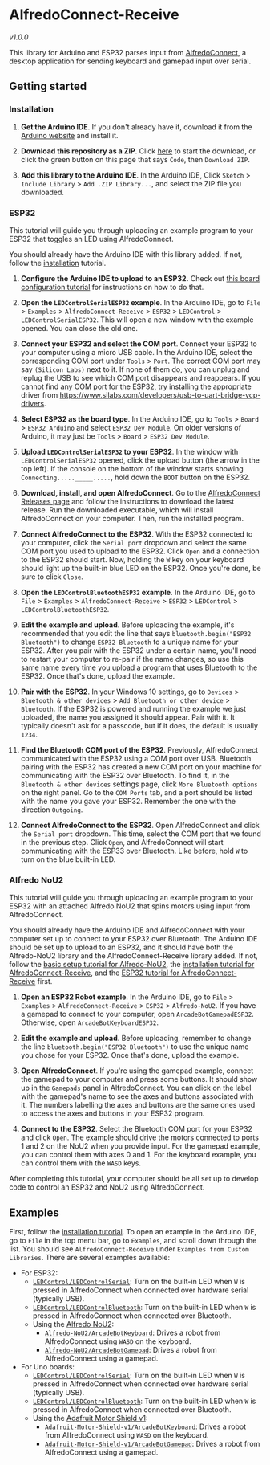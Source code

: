# AlfredoConnect-Receive
*v1.0.0*

This library for Arduino and ESP32 parses input from [AlfredoConnect](https://github.com/AlfredoElectronics/AlfredoConnect-Desktop), a desktop application for sending keyboard and gamepad input over serial.

## Getting started

### Installation

1. **Get the Arduino IDE**. If you don't already have it, download it from the [Arduino website](https://www.arduino.cc/en/main/software) and install it.

2. **Download this repository as a ZIP**. Click [here][download] to start the download, or click the green button on this page that says `Code`, then `Download ZIP`.

3. **Add this library to the Arduino IDE**. In the Arduino IDE, Click `Sketch` > `Include Library` > `Add .ZIP Library...`, and select the ZIP file you downloaded.

### ESP32

This tutorial will guide you through uploading an example program to your ESP32 that toggles an LED using AlfredoConnect.

You should already have the Arduino IDE with this library added. If not, follow the [installation](#installation) tutorial.

1. **Configure the Arduino IDE to upload to an ESP32.** Check out [this board configuration tutorial](https://randomnerdtutorials.com/installing-the-esp32-board-in-arduino-ide-windows-instructions/) for instructions on how to do that.

2. **Open the `LEDControlSerialESP32` example**. In the Arduino IDE, go to `File` > `Examples` > `AlfredoConnect-Receive` > `ESP32` > `LEDControl` > `LEDControlSerialESP32`. This will open a new window with the example opened. You can close the old one.

3. **Connect your ESP32 and select the COM port**. Connect your ESP32 to your computer using a micro USB cable. In the Arduino IDE, select the corresponding COM port under `Tools` > `Port`. The correct COM port may say `(Silicon Labs)` next to it. If none of them do, you can unplug and replug the USB to see which COM port disappears and reappears. If you cannot find any COM port for the ESP32, try installing the appropriate driver from https://www.silabs.com/developers/usb-to-uart-bridge-vcp-drivers.

4. **Select ESP32 as the board type**. In the Arduino IDE, go to `Tools` > `Board` > `ESP32 Arduino` and select `ESP32 Dev Module`. On older versions of Arduino, it may just be `Tools` > `Board` > `ESP32 Dev Module`.

5. **Upload `LEDControlSerialESP32` to your ESP32**. In the window with `LEDControlSerialESP32` opened, click the upload button (the arrow in the top left). If the console on the bottom of the window starts showing `Connecting....._____.....`, hold down the `BOOT` button on the ESP32.

6. **Download, install, and open AlfredoConnect**. Go to the [AlfredoConnect Releases page](https://github.com/AlfredoElectronics/AlfredoConnect-Desktop/releases) and follow the instructions to download the latest release. Run the downloaded executable, which will install AlfredoConnect on your computer. Then, run the installed program.

7. **Connect AlfredoConnect to the ESP32**. With the ESP32 connected to your computer, click the `Serial port` dropdown and select the same COM port you used to upload to the ESP32. Click `Open` and a connection to the ESP32 should start. Now, holding the `W` key on your keyboard should light up the built-in blue LED on the ESP32. Once you're done, be sure to click `Close`.

8. **Open the `LEDControlBluetoothESP32` example**. In the Arduino IDE, go to `File` > `Examples` > `AlfredoConnect-Receive` > `ESP32` > `LEDControl` > `LEDControlBluetoothESP32`.

9. **Edit the example and upload**. Before uploading the example, it's recommended that you edit the line that says `bluetooth.begin("ESP32 Bluetooth")` to change `ESP32 Bluetooth` to a unique name for your ESP32. After you pair with the ESP32 under a certain name, you'll need to restart your computer to re-pair if the name changes, so use this same name every time you upload a program that uses Bluetooth to the ESP32. Once that's done, upload the example.

10. **Pair with the ESP32**. In your Windows 10 settings, go to `Devices` > `Bluetooth & other devices` > `Add Bluetooth or other device` > `Bluetooth`. If the ESP32 is powered and running the example we just uploaded, the name you assigned it should appear. Pair with it. It typically doesn't ask for a passcode, but if it does, the default is usually `1234`.

11. **Find the Bluetooth COM port of the ESP32**. Previously, AlfredoConnect communicated with the ESP32 using a COM port over USB. Bluetooth pairing with the ESP32 has created a new COM port on your machine for communicating with the ESP32 over Bluetooth. To find it, in the `Bluetooth & other devices` settings page, click `More Bluetooth options` on the right panel. Go to the `COM Ports` tab, and a port should be listed with the name you gave your ESP32. Remember the one with the direction `Outgoing`.

12. **Connect AlfredoConnect to the ESP32**. Open AlfredoConnect and click the `Serial port` dropdown. This time, select the COM port that we found in the previous step. Click `Open`, and AlfredoConnect will start communicating with the ESP33 over Bluetooth. Like before, hold `W` to turn on the blue built-in LED.

### Alfredo NoU2

This tutorial will guide you through uploading an example program to your ESP32 with an attached Alfredo NoU2 that spins motors using input from AlfredoConnect.

You should already have the Arduino IDE and AlfredoConnect with your computer set up to connect to your ESP32 over Bluetooth. The Arduino IDE should be set up to upload to an ESP32, and it should have both the Alfredo-NoU2 library and the AlfredoConnect-Receive library added. If not, follow the [basic setup tutorial for Alfredo-NoU2](https://github.com/AlfredoElectronics/Alfredo-NoU2#basic-setup), the [installation tutorial for AlfredoConnect-Receive](#installation), and the [ESP32 tutorial for AlfredoConnect-Receive](#esp32) first.

1. **Open an ESP32 Robot example**. In the Arduino IDE, go to `File` > `Examples` > `AlfredoConnect-Receive` > `ESP32` > `Alfredo-NoU2`. If you have a gamepad to connect to your computer, open `ArcadeBotGamepadESP32`. Otherwise, open `ArcadeBotKeyboardESP32`.

2. **Edit the example and upload**. Before uploading, remember to change the line `bluetooth.begin("ESP32 Bluetooth")` to use the unique name you chose for your ESP32. Once that's done, upload the example.

3. **Open AlfredoConnect**. If you're using the gamepad example, connect the gamepad to your computer and press some buttons. It should show up in the `Gamepads` panel in AlfredoConnect. You can click on the label with the gamepad's name to see the axes and buttons associated with it. The numbers labelling the axes and buttons are the same ones used to access the axes and buttons in your ESP32 program.

4. **Connect to the ESP32**. Select the Bluetooth COM port for your ESP32 and click `Open`. The example should drive the motors connected to ports 1 and 2 on the NoU2 when you provide input. For the gamepad example, you can control them with axes 0 and 1. For the keyboard example, you can control them with the `WASD` keys.

After completing this tutorial, your computer should be all set up to develop code to control an ESP32 and NoU2 using AlfredoConnect.

## Examples

First, follow the [installation tutorial](#installation). To open an example in the Arduino IDE, go to `File` in the top menu bar, go to `Examples`, and scroll down through the list. You should see `AlfredoConnect-Receive` under `Examples from Custom Libraries`. There are several examples available:

 * For ESP32:
   * [`LEDControl/LEDControlSerial`](examples/ESP32/LEDControl/LEDControlSerial/LEDControlSerial.ino): Turn on the built-in LED when `W` is pressed in AlfredoConnect when connected over hardware serial (typically USB).
   * [`LEDControl/LEDControlBluetooth`](examples/ESP32/LEDControl/LEDControlBluetooth/LEDControlBluetooth.ino): Turn on the built-in LED when `W` is pressed in AlfredoConnect when connected over Bluetooth.
   * Using the [Alfredo NoU2](https://github.com/AlfredoElectronics/Alfredo-NoU2):
     * [`Alfredo-NoU2/ArcadeBotKeyboard`](examples/ESP32/Alfredo-NoU2/ArcadeBotKeyboard/ArcadeBotKeyboard.ino): Drives a robot from AlfredoConnect using `WASD` on the keyboard.
     * [`Alfredo-NoU2/ArcadeBotGamepad`](examples/ESP32/Alfredo-NoU2/ArcadeBotGamepad/ArcadeBotGamepad.ino): Drives a robot from AlfredoConnect using a gamepad.
* For Uno boards:
   * [`LEDControl/LEDControlSerial`](examples/Uno/LEDControl/LEDControlSerial/LEDControlSerial.ino): Turn on the built-in LED when `W` is pressed in AlfredoConnect when connected over hardware serial (typically USB).
   * [`LEDControl/LEDControlBluetooth`](examples/Uno/LEDControl/LEDControlBluetooth/LEDControlBluetooth.ino): Turn on the built-in LED when `W` is pressed in AlfredoConnect when connected over Bluetooth.
   * Using the [Adafruit Motor Shield v1](https://github.com/adafruit/Adafruit_Motor-Shield-v1):
     * [`Adafruit-Motor-Shield-v1/ArcadeBotKeyboard`](examples/Uno/Adafruit-Motor-Shield-v1/ArcadeBotKeyboard/ArcadeBotKeyboard.ino): Drives a robot from AlfredoConnect using `WASD` on the keyboard.
     * [`Adafruit-Motor-Shield-v1/ArcadeBotGamepad`](examples/Uno/Adafruit-Motor-Shield-v1/ArcadeBotGamepad/ArcadeBotGamepad.ino): Drives a robot from AlfredoConnect using a gamepad.

[download]: https://github.com/AlfredoElectronics/AlfredoConnect-Receive/archive/refs/heads/master.zip